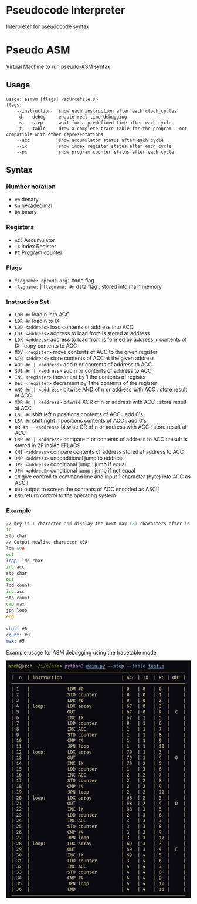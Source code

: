 # Pseudocode Interpreter

Interpreter for pseudocode syntax

# Pseudo ASM
Virtual Machine to run pseudo-ASM syntax

## Usage

```
usage: asmvm [flags] <sourcefile.s>
flags:
	--instruction	show each instruction after each clock_cycles
	-d, --debug  	enable real time debugging
	-s, --step   	wait for a predefined time after each cycle
	-t, --table  	draw a complete trace table for the program - not compatible with other representations
	--acc        	show accumulator status after each cycle
	--ix         	show index register status after each cycle
	--pc         	show program counter status after each cycle
 ```

## Syntax

### Number notation
 - `#n` denary
 - `&n` hexadecimal
 - `Bn` binary
 
### Registers

 - `ACC` Accumulator
 - `IX` Index Register
 - `PC` Program counter

### Flags
 - `flagname: opcode arg1` code flag
 - `flagname:` | `flagname: #n` data flag : stored into main memory

### Instruction Set
 - `LDM #n` load n into ACC
 - `LDR #n` load n to IX
 - `LDD <address>` load contents of address into ACC
 - `LDI <address>` address to load from is stored at address
 - `LDX <address>` address to load from is formed by address + contents of IX : copy contents to ACC
 - `MOV <register>` move contents of ACC to the given register
 - `STO <address>` store contents of ACC at the given address
 - `ADD #n | <address>` add n or contents of address to ACC
 - `SUB #n | <address>` sub n or contents of address to ACC
 - `INC <register>` increment by 1 the contents of register
 - `DEC <register>` decrement by 1 the contents of the register
 - `AND #n | <address>` bitwise AND of n or address with ACC : store result at ACC
 - `XOR #n | <address>` bitwise XOR of n or address with ACC : store result at ACC
 - `LSL #n` shift left n positions contents of ACC : add 0's
 - `LSR #n` shift right n positions contents of ACC : add 0's
 - `OR #n | <address>` bitwise OR of n or address with ACC : store result at ACC
 - `CMP #n | <address>` compare n or contents of address to ACC : result is stored in ZF inside EFLAGS
 - `CMI <address>` compare contents of address stored at address to ACC
 - `JMP <address>` unconditional jump to address
 - `JPE <address>` conditional jump : jump if equal
 - `JPN <addresS>` conditional jump : jump if not equal
 - `IN` give controll to command line and input 1 character (byte) into ACC as ASCII
 - `OUT` output to screen the contents of ACC encoded as ASCII
 - `END` return control to the operating system
 
### Example

```asm
// Key in 1 character and display the next max (5) characters after in ASCII order
in
sto char
// Output newline character x0A
ldm &0A
out
loop: ldd char
inc acc
sto char
out
ldd count
inc acc
sto count
cmp max
jpn loop
end

char: #0
count: #0
max: #5
```

Example usage for ASM debugging using the tracetable mode

![error displaying image -> image.png](image.png?raw=true "Title")
